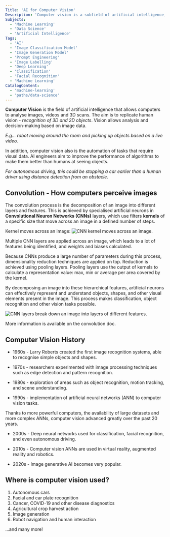 ```yaml
---
Title: 'AI for Computer Vision'
Description: 'Computer vision is a subfield of artificial intelligence, which specialises in recognition, extraction and processing of image data to simulate human vision. '
Subjects:
  - 'Machine Learning'
  - 'Data Science'
  - 'Artificial Intelligence'
Tags:
  - 'AI'
  - 'Image Classification Model'
  - 'Image Generation Model'
  - 'Prompt Engineering'
  - 'Image Labelling'
  - 'Deep Learning'
  - 'Classification'
  - 'Facial Recognition'
  - 'Machine Learning'
CatalogContent:
  - 'machine-learning'
  - 'paths/data-science'
---
```


**Computer Vision** is the field of artificial intelligence that allows computers to analyse images, videos and 3D scans. The aim is to replicate human vision - *recognition of 3D and 2D objects*. Vision allows analysis and decision-making based on image data.

*E.g... robot moving around the room and picking up objects based on a live video.*

In addition, computer vision also is  the automation of tasks that require visual data. AI engineers aim to improve the performance of algorithms to make them better than humans at seeing objects.  

*For autonomous driving, this could be stopping a car earlier than a human driver using distance detection from an obstacle.*

## **Convolution** - How computers perceive images

The convolution process is the decomposition of an image into different layers and features. This is achieved by specialised artificial neurons in **Convolutional Neuron Networks (CNNs)** layers, which use filters **kernels**  of a specific size that move across an image in a defined number of steps.  

Kernel moves across an image:
 ![CNN kernel moves across an image.](https://miro.medium.com/v2/resize:fit:990/1*hOI0jW3CcS_yuxcmJIYjKw.gif)

 Multiple CNN layers are applied across an image, which leads to a lot of features being identified, and weights and biases calculated.

Because CNNs produce a large number of parameters during this process, dimensionality reduction techniques are applied on top. Reduction is achieved using pooling layers. Pooling layers use the output of kernels to calculate a representation value: max, min or average per area covered by the kernel.


 By decomposing an image into these hierarchical features, artificial neurons can effectively represent and understand objects, shapes, and other visual elements present in the image. This process makes classification, object recognition and other vision tasks possible.


![CNN layers break down an image into layers of different features.](https://i0.wp.com/mmcheng.net/wp-content/uploads/2022/12/hDecomp.png?resize=907%2C427&ssl=1)

More information is available on the convolution doc. 

## Computer Vision History


- 1960s - Larry Roberts created the first image recognition systems, able to recognise simple objects and shapes. 


- 1970s - researchers experimented with image processing techniques such as edge detection and pattern recognition. 

- 1980s - exploration of areas such as object recognition, motion tracking, and scene understanding.

- 1990s - implementation of artificial neural networks (ANN) to computer vision tasks.

Thanks to more powerful computers, the availability of large datasets and more complex ANNs, computer vision advanced greatly over the past 20 years. 

- 2000s - Deep neural networks used for classification, facial recognition, and even autonomous driving.

- 2010s - Computer vision ANNs are used in virtual reality, augmented reality and robotics. 

- 2020s - Image generative AI becomes very popular. 



## Where is computer vision used?
1. Autonomous cars
1. Facial and car plate recognition
1. Cancer, COVID-19 and other disease diagnostics
1. Agricultural crop harvest action
1. Image generation
1. Robot navigation and human interaction

...and many more!






